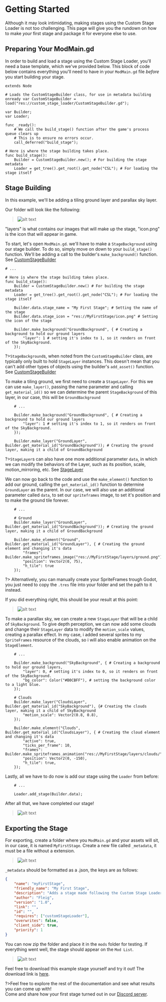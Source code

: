 # Getting Started

Although it may look intimidating, making stages using the Custom Stage Loader is not too challenging.
This page will give you the rundown on how to make *your* first stage and package it for everyone else to use.

[](./notice.md ':include')

## Preparing Your ModMain.gd

In order to build and load a stage using the Custom Stage Loader, you'll need a base template, which we've provided below.
This block of code below contains everything you'll need to have in your `ModMain.gd` file *before* you start building your stage.

```gdscript
extends Node

# Loads the CustomStageBuilder class, for use in metadata building
onready var CustomStageBuilder = load("res://custom_stage_loader/CustomStageBuilder.gd");

var Builder;
var Loader;

func _ready():
	# We call the build_stage() function after the game's process queue clears up
	# This is to ensure no errors occur.
	call_deferred("build_stage");

# Here is where the stage building takes place.
func build_stage():
	Builder = CustomStageBuilder.new(); # For building the stage metadata
	Loader = get_tree().get_root().get_node("CSL"); # For loading the stage itself
```
 
## Stage Building

In this example, we'll be adding a tiling ground layer and parallax sky layer.

Our folder will look like the following:

>![alt text](./media/folder_setup.png "The folder setup")

"layers" is what contains our images that will make up the stage, "icon.png" is the icon that will appear in game.

To start, let's open `ModMain.gd`. we'll have to make a `StageBackground` using our stage builder. To do so, simply move on down to your `build_stage()` function.
We'll be adding a call to the builder's `make_background()` function. See [CustomStageBuilder](API/CSL/CustomStageBuilder.md?id=make_background)

```gdscript
# ...

# Here is where the stage building takes place.
func build_stage():
	Builder = CustomStageBuilder.new() # For building the stage metadata
	Loader = get_tree().get_root().get_node("CSL"); # For loading the stage itself

	Builder.data.stage_name = "My First Stage"; # Setting the name of the stage
	Builder.data.stage_icon = "res://MyFirstStage/icon.png" # Setting the icon of the stage

	Builder.make_background("GroundBackground", { # Creating a background to hold our ground layers
		"layer": 1 # setting it's index to 1, so it renders on front of the SkyBackground.
	});
```

?>`StageBackground`s, when noted from the `CustomStageBuilder` class, are typically only built to hold `StageLayer` instances.
This doesn't mean that you can't add other types of objects using the builder's `add_asset()` function. See [CustomStageBuilder](API/CSL/CustomStageBuilder.md?id=add_asset)

To make a tiling ground, we first need to create a `StageLayer`.
For this we can use `make_layer()`, passing the name parameter and calling `get_material_id()` so we can determine the parent `StageBackground` of this layer,
in our case, this will be `GroundBackground`

```gdscript
	# ...

	Builder.make_background("GroundBackground", { # Creating a background to hold our ground layers
		"layer": 1 # setting it's index to 1, so it renders on front of the SkyBackground.
	});
	
	Builder.make_layer("GroundLayer", Builder.get_material_id("GroundBackground")); # Creating the ground layer, making it a child of GroundBackground
```

?>`StageLayer`s can also have one more additional parameter `data`, in which we can modify the behaviors of the Layer,
such as its position, scale, motion_mirroring, etc. See [StageLayer](API/StageLayer.md)

We can now go back to the code and use the `make_element()` function to add our ground,
calling the `get_material_id()` function to determine `GroundLayer` as the parent.
In our case, we will also use an additional parameter called `data`, to set our `spriteframes` image, to set it's position and to make the ground tile forever.

```gdscript
	# ...

	# Ground
	Builder.make_layer("GroundLayer", Builder.get_material_id("GroundBackground")); # Creating the ground layer, making it a child of GroundBackground

	Builder.make_element("Ground", Builder.get_material_id("GroundLayer"), { # Creating the ground element and changing it's data 
		"frames": Builder.make_spriteframes_image("res://MyFirstStage/layers/ground.png"),
		"position": Vector2(0, 75),
		"h_tile": true
	});
```

?> Alternatively, you can manually create your SpriteFrames trough Godot, you just need to copy the `.tres` file into your folder and set the path to it instead.

If you did everything right, this should be your result at this point:
>![alt text](./media/first_results.png "First Results")

To make a parallax sky, we can create a new `StageLayer` that will be a child of `SkyBackground`. To give depth perception, we can now add some clouds and change their `StageLayer` data to modify the `motion_scale` values, creating a parallax effect.
In my case, i added several sprites to my `SpriteFrames` resource of the clouds, so i will also enable animation on the `StageElement`.

```gdscript
	# ...

	Builder.make_background("SkyBackground", { # Creating a background to hold our ground layers, 
		"layer": 0, # setting it's index to 0, so it renders on front of the SkyBackground.
		"bg_color": Color("#B0CBFF"), # setting the background color to a light blue.
	});

	# Clouds
	Builder.make_layer("CloudsLayer", Builder.get_material_id("SkyBackground"), {# Creating the clouds layer, making it a child of SkyBackground
		"motion_scale": Vector2(0.8, 0.8),
	});

	Builder.make_element("Clouds", Builder.get_material_id("CloudsLayer"), { # Creating the cloud element and changing it's data 
		"active": true,
		"ticks_per_frame": 10,
		"frames": Builder.make_spriteframes_animation("res://MyFirstStage/layers/clouds/"),
		"position": Vector2(0, -150),
		"h_tile": true,
	});
```

Lastly, all we have to do now is add our stage using the `Loader` from before:

```gdscript
	# ...
	
	Loader.add_stage(Builder.data);
```

After all that, we have completed our stage!

>![alt text](./media/final_results.png "Final Results")

## Exporting the Stage

For exporting, create a folder where you `ModMain.gd` and your assets will sit, in our case, it is named `MyFirstStage`. Create a new file called `_metadata`, it must be a file without a extension.

>![alt text](./media/folder_setup.png "The files of our mod")

`_metadata` should be formatted as a .json, the keys are as follows:

```json
{
	"name": "myFirstStage",
	"friendly_name": "My First Stage",
	"description": "Adds a stage made following the Custom Stage Loader documentation.",
	"author": "Fleig",
	"version": "1.0",
	"link": "",
	"id": "",
	"requires": ["customStageLoader"],
	"overwrites": false,
	"client_side": true,
	"priority": 1
}
```

You can now zip the folder and place it in the `mods` folder for testing. If everything went well, the stage should appear on the `Mod List`.

>![alt text](./media/mod_in_game.png "The mod working in game")

Feel free to download this example stage yourself and try it out! The download link is <a href="https://hazelpy.github.io/Custom-Stage-Loader-Documentation/files/MyFirstStage.zip">here</a>.

?>Feel free to explore the rest of the documentation and see what results you can come up with! <br>
Come and share how your first stage turned out in our [Discord server](https://discord.gg/keTcqpUQVG).